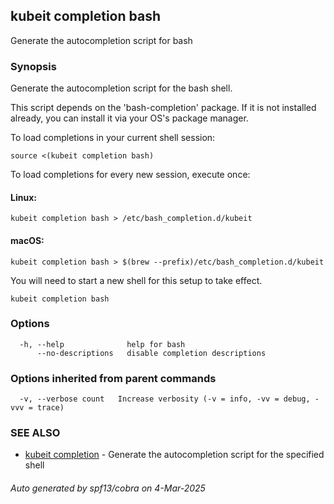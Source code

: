 ## kubeit completion bash

Generate the autocompletion script for bash

### Synopsis

Generate the autocompletion script for the bash shell.

This script depends on the 'bash-completion' package.
If it is not installed already, you can install it via your OS's package manager.

To load completions in your current shell session:

	source <(kubeit completion bash)

To load completions for every new session, execute once:

#### Linux:

	kubeit completion bash > /etc/bash_completion.d/kubeit

#### macOS:

	kubeit completion bash > $(brew --prefix)/etc/bash_completion.d/kubeit

You will need to start a new shell for this setup to take effect.


```
kubeit completion bash
```

### Options

```
  -h, --help              help for bash
      --no-descriptions   disable completion descriptions
```

### Options inherited from parent commands

```
  -v, --verbose count   Increase verbosity (-v = info, -vv = debug, -vvv = trace)
```

### SEE ALSO

* [kubeit completion](kubeit_completion.md)	 - Generate the autocompletion script for the specified shell

###### Auto generated by spf13/cobra on 4-Mar-2025
